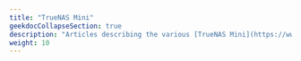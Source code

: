 ```yaml
---
title: "TrueNAS Mini"
geekdocCollapseSection: true
description: "Articles describing the various [TrueNAS Mini](https://www.truenas.com/truenas-mini/) (formerly FreeNAS) products from iXsystems, with installation and upgrade procedures."
weight: 10
---
```

